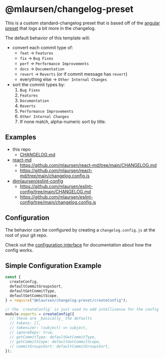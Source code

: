 # @mlaursen/changelog-preset

This is a custom standard-changelog preset that is based off of the [angular preset](https://github.com/conventional-changelog/conventional-changelog/tree/master/packages/conventional-changelog-angular) that logs a bit more in the changelog.

The default behavior of this template will:

- convert each commit type of:
  - `feat` -> `Features`
  - `fix` -> `Bug Fixes`
  - `perf` -> `Performance Improvements`
  - `docs` -> `Documentation`
  - `revert` -> `Reverts` (or if commit message has `revert`)
  - everything else -> `Other Internal Changes`
- sort the commit types by:
  1. `Bug Fixes`
  2. `Features`
  3. `Documentation`
  4. `Reverts`
  5. `Performance Improvements`
  6. `Other Internal Changes`
  7. If none match, alpha-numeric sort by title.

## Examples

- this repo
  - [CHANGELOG.md](./CHANGELOG.md)
- [react-md](https://github.com/mlaursen/react-md)
  - https://github.com/mlaursen/react-md/tree/main/CHANGELOG.md
  - https://github.com/mlaursen/react-md/tree/main/changelog.config.js
- [@mlaursen/eslint-config](https://github.com/mlaursen/eslint-config)
  - https://github.com/mlaursen/eslint-config/tree/main/CHANGELOG.md
  - https://github.com/mlaursen/eslint-config/tree/main/changelog.config.js

## Configuration

The behavior can be configured by creating a `changelog.config.js` at the root of your git repo.

Check out the [configuration interface](./types.ts) for documentation about how the config works.

## Simple Configuration Example

```js
const {
  createConfig,
  defaultCommitGroupsSort,
  defaultGetCommitType,
  defaultGetCommitScope,
} = require("@mlaursen/changelog-preset/createConfig");

// the `createConfig` is just used to add intellisense for the config
module.exports = createConfig({
  // these are _basically_ the defaults
  // tokens: [],
  // tokenizer: (subject) => subject,
  // ignoreDeps: true,
  // getCommitType: defaultGetCommitType,
  // getCommitScope: defaultGetCommitScope,
  // commitGroupsSort: defaultCommitGroupsSort,
});
```
